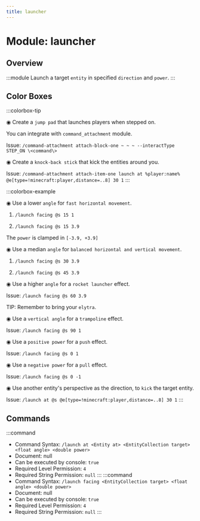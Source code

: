 ```yaml
---
title: launcher
---
```



# Module: launcher

## Overview
:::module
  Launch a target `entity` in specified `direction` and `power`.
:::
## Color Boxes

:::colorbox-tip

  ◉ Create a `jump pad` that launches players when stepped on.
  
  You can integrate with `command_attachment` module.
  
  Issue: `/command-attachment attach-block-one ~ ~ ~ --interactType STEP_ON \<command\>`
  
  
  
  ◉ Create a `knock-back stick` that kick the entities around you.
  
  Issue: `/command-attachment attach-item-one launch at %player:name% @e[type=!minecraft:player,distance=..8] 30 1`
:::

:::colorbox-example

  ◉ Use a lower `angle` for `fast horizontal movement`.
  
  1. `/launch facing @s 15 1`
  
  2. `/launch facing @s 15 3.9`
  
  The `power` is clamped in `[-3.9, +3.9]`
  
  
  
  ◉ Use a median `angle` for `balanced horizontal and vertical movement`.
  
  1. `/launch facing @s 30 3.9`
  
  2. `/launch facing @s 45 3.9`
  
  
  
  ◉ Use a higher `angle` for a `rocket launcher` effect.
  
  Issue: `/launch facing @s 60 3.9`
  
  TIP: Remember to bring your `elytra`.
  
  
  
  ◉ Use a `vertical angle` for a `trampoline` effect.
  
  Issue: `/launch facing @s 90 1`
  
  
  
  ◉ Use a `positive power` for a `push` effect.
  
  Issue: `/launch facing @s 0 1`
  
  
  
  ◉ Use a `negative power` for a `pull` effect.
  
  Issue: `/launch facing @s 0 -1`
  
  
  
  ◉ Use another entity's perspective as the direction, to `kick` the target entity.
  
  Issue: `/launch at @s @e[type=!minecraft:player,distance=..8] 30 1`
:::

## Commands
:::command
- Command Syntax: `/launch at <Entity at> <EntityCollection target> <float angle> <double power>`
- Document: null
- Can be executed by console: `true`
- Required Level Permission: `4`
- Required String Permission: `null`
:::
:::command
- Command Syntax: `/launch facing <EntityCollection target> <float angle> <double power>`
- Document: null
- Can be executed by console: `true`
- Required Level Permission: `4`
- Required String Permission: `null`
:::
